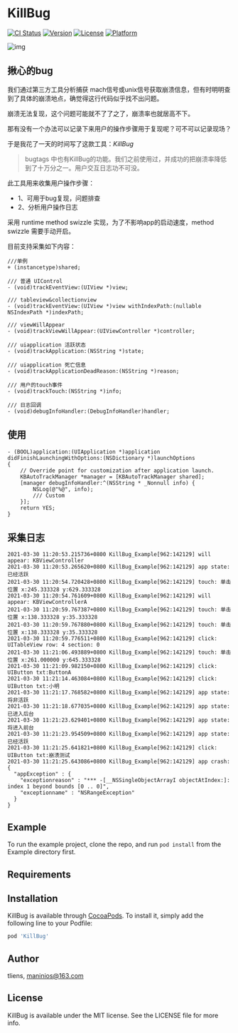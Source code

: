 # KillBug

[![CI Status](https://img.shields.io/travis/tliens/KillBug.svg?style=flat)](https://travis-ci.org/tliens/KillBug)
[![Version](https://img.shields.io/cocoapods/v/KillBug.svg?style=flat)](https://cocoapods.org/pods/KillBug)
[![License](https://img.shields.io/cocoapods/l/KillBug.svg?style=flat)](https://cocoapods.org/pods/KillBug)
[![Platform](https://img.shields.io/cocoapods/p/KillBug.svg?style=flat)](https://cocoapods.org/pods/KillBug)

![img](https://github.com/Tliens/KillBug/blob/main/logo.png)

## 揪心的bug

我们通过第三方工具分析捕获 mach信号或unix信号获取崩溃信息，但有时明明查到了具体的崩溃地点，确觉得这行代码似乎找不出问题。

崩溃无法复现，这个问题可能就不了了之了，崩溃率也就居高不下。

那有没有一个办法可以记录下来用户的操作步骤用于复现呢？可不可以记录现场？

于是我花了一天的时间写了这款工具：*KillBug*

> bugtags 中也有KillBug的功能。我们之前使用过，并成功的把崩溃率降低到了十万分之一。用户交互日志功不可没。


此工具用来收集用户操作步骤：
- 1、可用于bug复现，问题排查
- 2、分析用户操作日志

采用 runtime method swizzle 实现，为了不影响app的启动速度，method swizzle 需要手动开启。

目前支持采集如下内容：

```
///单例
+ (instancetype)shared;

/// 普通 UIControl
- (void)trackEventView:(UIView *)view;

/// tableview&collectionview
- (void)trackEventView:(UIView *)view withIndexPath:(nullable NSIndexPath *)indexPath;

/// viewWillAppear
- (void)trackViewWillAppear:(UIViewController *)controller;

/// uiapplication 活跃状态
- (void)trackApplication:(NSString *)state;

/// uiapplication 死亡信息
- (void)trackApplicationDeadReason:(NSString *)reason;

/// 用户的touch事件
- (void)trackTouch:(NSString *)info;

/// 日志回调
- (void)debugInfoHandler:(DebugInfoHandler)handler;

```
## 使用
```
- (BOOL)application:(UIApplication *)application didFinishLaunchingWithOptions:(NSDictionary *)launchOptions
{
    // Override point for customization after application launch.
    KBAutoTrackManager *manager = [KBAutoTrackManager shared];
    [manager debugInfoHandler:^(NSString * _Nonnull info) {
        NSLog(@"%@", info);
        /// Custom 
    }];
    return YES;
}

```

## 采集日志
```
2021-03-30 11:20:53.215736+0800 KillBug_Example[962:142129] will appear: KBViewController
2021-03-30 11:20:53.265620+0800 KillBug_Example[962:142129] app state: 已经活跃
2021-03-30 11:20:54.720428+0800 KillBug_Example[962:142129] touch: 单击 位置 x:245.333328 y:629.333328
2021-03-30 11:20:54.761609+0800 KillBug_Example[962:142129] will appear: KBViewControllerA
2021-03-30 11:20:59.767387+0800 KillBug_Example[962:142129] touch: 单击 位置 x:138.333328 y:35.333328
2021-03-30 11:20:59.767880+0800 KillBug_Example[962:142129] touch: 单击 位置 x:138.333328 y:35.333328
2021-03-30 11:20:59.776511+0800 KillBug_Example[962:142129] click: UITableView row: 4 section: 0
2021-03-30 11:21:06.493889+0800 KillBug_Example[962:142129] touch: 单击 位置 x:261.000000 y:645.333328
2021-03-30 11:21:09.982150+0800 KillBug_Example[962:142129] click: UIButton txt:ButtonA
2021-03-30 11:21:14.463084+0800 KillBug_Example[962:142129] click: UIButton txt:小明
2021-03-30 11:21:17.768582+0800 KillBug_Example[962:142129] app state: 将非活跃
2021-03-30 11:21:18.677035+0800 KillBug_Example[962:142129] app state: 已进入后台
2021-03-30 11:21:23.629401+0800 KillBug_Example[962:142129] app state: 将进入前台
2021-03-30 11:21:23.954509+0800 KillBug_Example[962:142129] app state: 已经活跃
2021-03-30 11:21:25.641821+0800 KillBug_Example[962:142129] click: UIButton txt:崩溃测试
2021-03-30 11:21:25.643086+0800 KillBug_Example[962:142129] app crash: {
  "appException" : {
    "exceptionreason" : "*** -[__NSSingleObjectArrayI objectAtIndex:]: index 1 beyond bounds [0 .. 0]",
    "exceptionname" : "NSRangeException"
  }
}
```
## Example

To run the example project, clone the repo, and run `pod install` from the Example directory first.

## Requirements

## Installation

KillBug is available through [CocoaPods](https://cocoapods.org). To install
it, simply add the following line to your Podfile:

```ruby
pod 'KillBug'
```

## Author

tliens, maninios@163.com

## License

KillBug is available under the MIT license. See the LICENSE file for more info.
